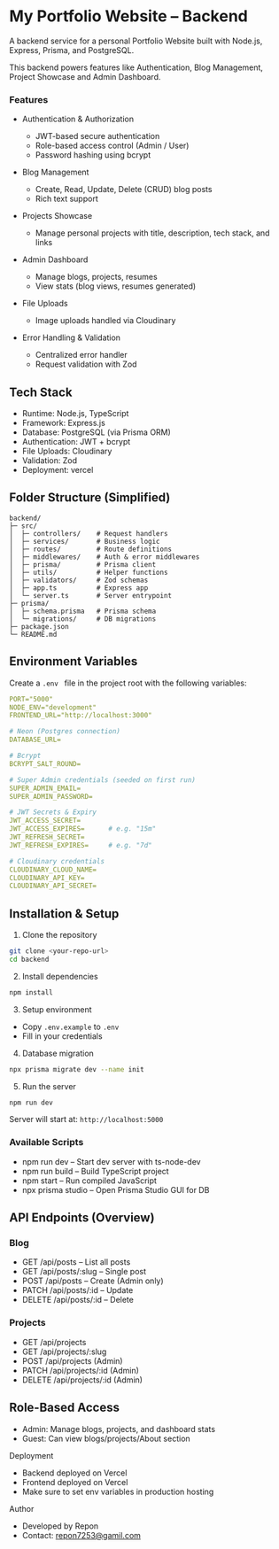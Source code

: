 # My Portfolio Website – Backend

A backend service for a personal Portfolio Website built with Node.js, Express, Prisma, and PostgreSQL.

This backend powers features like Authentication, Blog Management, Project Showcase and Admin Dashboard.

### Features

- Authentication & Authorization

  - JWT-based secure authentication
  - Role-based access control (Admin / User)
  - Password hashing using bcrypt

- Blog Management

  - Create, Read, Update, Delete (CRUD) blog posts
  - Rich text support

- Projects Showcase

  - Manage personal projects with title, description, tech stack, and links

- Admin Dashboard

  - Manage blogs, projects, resumes
  - View stats (blog views, resumes generated)

- File Uploads

  - Image uploads handled via Cloudinary

- Error Handling & Validation
  - Centralized error handler
  - Request validation with Zod

## Tech Stack

- Runtime: Node.js, TypeScript
- Framework: Express.js
- Database: PostgreSQL (via Prisma ORM)
- Authentication: JWT + bcrypt
- File Uploads: Cloudinary
- Validation: Zod
- Deployment: vercel

## Folder Structure (Simplified)

```
backend/
├─ src/
│  ├─ controllers/    # Request handlers
│  ├─ services/       # Business logic
│  ├─ routes/         # Route definitions
│  ├─ middlewares/    # Auth & error middlewares
│  ├─ prisma/         # Prisma client
│  ├─ utils/          # Helper functions
│  ├─ validators/     # Zod schemas
│  ├─ app.ts          # Express app
│  └─ server.ts       # Server entrypoint
├─ prisma/
│  ├─ schema.prisma   # Prisma schema
│  └─ migrations/     # DB migrations
├─ package.json
└─ README.md
```

## Environment Variables

Create a `.env ` file in the project root with the following variables:

```yaml
PORT="5000"
NODE_ENV="development"
FRONTEND_URL="http://localhost:3000"

# Neon (Postgres connection)
DATABASE_URL=

# Bcrypt
BCRYPT_SALT_ROUND=

# Super Admin credentials (seeded on first run)
SUPER_ADMIN_EMAIL=
SUPER_ADMIN_PASSWORD=

# JWT Secrets & Expiry
JWT_ACCESS_SECRET=
JWT_ACCESS_EXPIRES=      # e.g. "15m"
JWT_REFRESH_SECRET=
JWT_REFRESH_EXPIRES=     # e.g. "7d"

# Cloudinary credentials
CLOUDINARY_CLOUD_NAME=
CLOUDINARY_API_KEY=
CLOUDINARY_API_SECRET=
```

## Installation & Setup

1. Clone the repository

```bash
git clone <your-repo-url>
cd backend
```

2. Install dependencies

```bash
npm install
```

3. Setup environment

- Copy `.env.example` to `.env`
- Fill in your credentials

4. Database migration

```bash
npx prisma migrate dev --name init
```

5. Run the server

```bash
npm run dev
```

Server will start at: `http://localhost:5000`

### Available Scripts

- npm run dev – Start dev server with ts-node-dev
- npm run build – Build TypeScript project
- npm start – Run compiled JavaScript
- npx prisma studio – Open Prisma Studio GUI for DB

## API Endpoints (Overview)

### Blog

- GET /api/posts – List all posts
- GET /api/posts/:slug – Single post
- POST /api/posts – Create (Admin only)
- PATCH /api/posts/:id – Update
- DELETE /api/posts/:id – Delete

### Projects

- GET /api/projects
- GET /api/projects/:slug
- POST /api/projects (Admin)
- PATCH /api/projects/:id (Admin)
- DELETE /api/projects/:id (Admin)

## Role-Based Access

- Admin: Manage blogs, projects, and dashboard stats
- Guest: Can view blogs/projects/About section

Deployment

- Backend deployed on Vercel
- Frontend deployed on Vercel
- Make sure to set env variables in production hosting

Author

- Developed by Repon
- Contact: repon7253@gamil.com
